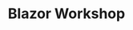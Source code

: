 ---
type: workshop
id: blazor-workshop
title: Blazor Workshop
repo: dotnet-presentations/blazor-workshop
link: https://github.com/dotnet-presentations/blazor-workshop/
content: Blazor is a single-page app framework for building client-side web apps using .NET and WebAssembly. In this workshop we will build a complete Blazor app and learn about the various Blazor framework features along the way.
---